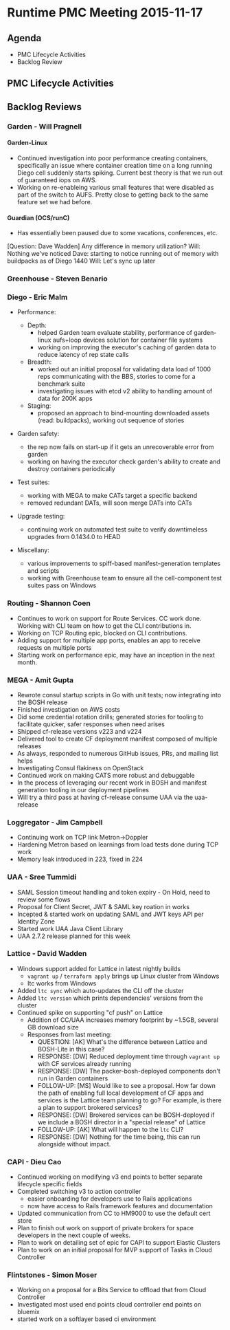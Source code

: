 # Runtime PMC Meeting 2015-11-17

## Agenda
* PMC Lifecycle Activities
* Backlog Review

## PMC Lifecycle Activities

## Backlog Reviews

### Garden - Will Pragnell

#### Garden-Linux

- Continued investigation into poor performance creating containers, specifically an issue where container creation time on a long running Diego cell suddenly starts spiking. Current best theory is that we run out of guaranteed iops on AWS.
- Working on re-enableing various small features that were disabled as part of the switch to AUFS. Pretty close to getting back to the same feature set we had before.

#### Guardian (OCS/runC)

- Has essentially been paused due to some vacations, conferences, etc.

[Question: Dave Wadden] Any difference in memory utilization?
Will: Nothing we've noticed
Dave: starting to notice running out of memory with buildpacks as of Diego 1440
Will: Let's sync up later

### Greenhouse - Steven Benario

### Diego - Eric Malm

- Performance:
	- Depth:
		- helped Garden team evaluate stability, performance of garden-linux aufs+loop devices solution for container file systems
		- working on improving the executor's caching of garden data to reduce latency of rep state calls
	- Breadth:
		- worked out an initial proposal for validating data load of 1000 reps communicating with the BBS, stories to come for a benchmark suite
		- investigating issues with etcd v2 ability to handling amount of data for 200K apps
	- Staging:
		- proposed an approach to bind-mounting downloaded assets (read: buildpacks), working out sequence of stories

- Garden safety:
	- the rep now fails on start-up if it gets an unrecoverable error from garden
	- working on having the executor check garden's ability to create and destroy containers periodically

- Test suites:
	- working with MEGA to make CATs target a specific backend
	- removed redundant DATs, will soon merge DATs into CATs

- Upgrade testing:
	- continuing work on automated test suite to verify downtimeless upgrades from 0.1434.0 to HEAD

- Miscellany:
	- various improvements to spiff-based manifest-generation templates and scripts
	- working with Greenhouse team to ensure all the cell-component test suites pass on Windows


### Routing - Shannon Coen
- Continues to work on support for Route Services. CC work done. Working with CLI team on how to get the CLI contributions in.
- Working on TCP Routing epic, blocked on CLI contributions.
- Adding support for multiple app ports, enables an app to receive requests on multiple ports
- Starting work on performance epic, may have an inception in the next month.

### MEGA - Amit Gupta
- Rewrote consul startup scripts in Go with unit tests; now integrating into the BOSH release
- Finished investigation on AWS costs
- Did some credential rotation drills; generated stories for tooling to facilitate quicker, safer responses when need arises
- Shipped cf-release versions v223 and v224
- Delivered tool to create CF deployment manifest composed of multiple releases
- As always, responded to numerous GitHub issues, PRs, and mailing list helps
- Investigating Consul flakiness on OpenStack
- Continued work on making CATS more robust and debuggable
- In the process of leveraging our recent work in BOSH and manifest generation tooling in our deployment pipelines
- Will try a third pass at having cf-release consume UAA via the uaa-release

### Loggregator - Jim Campbell

- Continuing work on TCP link Metron->Doppler
- Hardening Metron based on learnings from load tests done during TCP work
- Memory leak introduced in 223, fixed in 224

### UAA - Sree Tummidi

- SAML Session timeout handling and token expiry - On Hold, need to review some flows
- Proposal for Client Secret, JWT & SAML key roation in works
- Incepted & started work on updating SAML and JWT keys API per Identity Zone
- Started work UAA Java Client Library
- UAA 2.7.2 release planned for this week


### Lattice - David Wadden
- Windows support added for Lattice in latest nightly builds
  - `vagrant up` / `terraform apply` brings up Linux cluster from Windows
  - ltc works from Windows
- Added `ltc sync` which auto-updates the CLI off the cluster
- Added `ltc version` which prints dependencies' versions from the cluster 
- Continued spike on supporting "cf push" on Lattice 
  - Addition of CC/UAA increases memory footprint by ~1.5GB, several GB download size
  - Responses from last meeting:
	- QUESTION: [AK] What's the difference between Lattice and BOSH-Lite in this case?
	- RESPONSE: [DW] Reduced deployment time through `vagrant up` with CF services already running
	- RESPONSE: [DW] The packer-bosh-deployed components don't run in Garden containers
	- FOLLOW-UP: [MS] Would like to see a proposal. How far down the path of enabling full local development of CF apps and services is the Lattice team planning to go?  For example, is there a plan to support brokered services?
	- RESPONSE: [DW] Brokered services can be BOSH-deployed if we include a BOSH director in a "special release" of Lattice
	- FOLLOW-UP: [AK] What will happen to the `ltc` CLI?
	- RESPONSE: [DW] Nothing for the time being, this can run alongside without impact.



### CAPI - Dieu Cao

- Continued working on modifying v3 end points to better separate lifecycle specific fields
- Completed switching v3 to action controller
	- easier onboarding for developers use to Rails applications
 	- now have access to Rails framework features and documentation
- Updated communication from CC to HM9000 to use the default cert store
- Plan to finish out work on support of private brokers for space developers in the next couple of weeks.
- Plan to work on detailing set of epic for CAPI to support Elastic Clusters
- Plan to work on an initial proposal for MVP support of Tasks in Cloud Controller

### Flintstones - Simon Moser
- Working on a proposal for a Bits Service to offload that from Cloud Controller
- Investigated most used end points cloud controller end points on bluemix
- started work on a softlayer based ci environment
